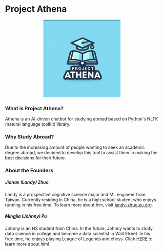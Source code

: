 # Project Athena 

<div align="center">
  <img src="assets/images/logo.png" alt="Project Athena Logo" width="50%" height="50%">
</div>

### What is Project Athena?
Athena is an AI-driven chatbot for studying abroad based on Python's NLTK (natural language toolkit) library. 

### Why Study Abroad?
Due to the increasing amount of people wanting to seek an academic degree abroad, we decided to develop this tool to assist them in making the best decisions for their future. 

### About the Founders
##### Jianan (Landy) Zhuo
Landy is a prospective cognitive science major and ML engineer from Taiwan. Currently residing in China, he is a high school student who enjoys running in his free time. To learn more about him, visit <a href="https://landy-zhuo.eu.org">landy-zhuo.eu.org</a>. 

##### Mingjia (Johnny) Pu
Johnny is an HS student from China. In the future, Johnny wants to study data science in college and become a data scientist in Wall Street. In his free time, he enjoys playing League of Legends and chess. Click <a href="https://pujohnny111.github.io/">HERE</a> to learn more about him!
